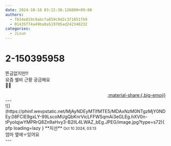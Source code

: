```yaml
---
date: 2024-10-10 03:12:38.126000+09:00
authors:
  - f834e819c9abcfa859c9d2c3f1851fb9
  - 01435f74a49ba8a519705ad242348232
categories:
  - Jisun
---
```


# 2-150395958

<div class="post-container" markdown="1">
<div class="content-container md-sidebar__scrollwrap" markdown="1">

뜬금없지만!!<br>요즘 쉘비 근황 궁금해요<br>🐶🐶

</div>
</div>

<div style="text-align: right;" markdown="1">
<a href="https://weverse.io/fromis9/fanpost/2-150395958" style="text-align: right;">:material-share:{.big-emoji}</a>
</div>
---

<div class="comments-container md-sidebar__scrollwrap" markdown="1">
<div class="comment" markdown="1">
<div class='id-container' markdown="1">
![](https://phinf.wevpstatic.net/MjAyNDEyMTlfMTE5/MDAxNzM0NTgzMjY0NDEy.08FClE9gxLY-99LscoMUgQbKnrVicLFFWSqmAi3eGLEg.hXV0n-tPyoIqjwYMPRrQ8Zn9aHvy3-B2llL4LWAZ_bEg.JPEG/image.jpg?type=s72){ pfp loading=lazy }
**<span class="artist">지선</span>** <small>Oct 10 2024, 03:13</small><br>
</div>
<div class='comment-body' markdown="1">
엄마 옆에ㅜ있어요
</div>
</div>
</div>
---
